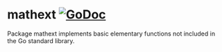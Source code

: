 # mathext [![GoDoc](https://godoc.org/github.com/ArkaGPL/gonum/mathext?status.svg)](https://godoc.org/github.com/ArkaGPL/gonum/mathext)

Package mathext implements basic elementary functions not included in the Go standard library.
